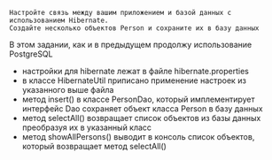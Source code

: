     Настройте связь между вашим приложением и базой данных с использованием Hibernate.
    Создайте несколько объектов Person и сохраните их в базу данных
В этом задании, как и в предыдущем продолжу использование PostgreSQL
- настройки для hibernate лежат в файле hibernate.properties
- в классе HibernateUtil приписано применение настроек из указанного выше файла
- метод insert() в классе PersonDao, который имплементирует интерфейс Dao сохраняет объект класса Person в базу данных
- метод selectAll() возвращает список объектов из базы данных преобразуя их в указанный класс
- метод showAllPersons() выводит в консоль список объектов, который возвращает метод selectAll()